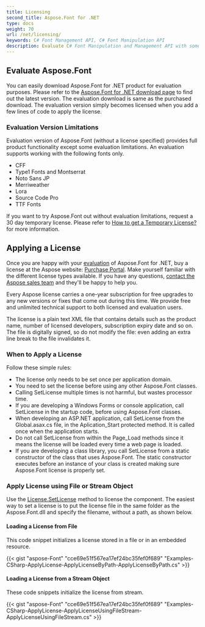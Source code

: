 ```yaml
---
title: Licensing
second_title: Aspose.Font for .NET
type: docs
weight: 70
url: /net/licensing/
keywords: C# Font Management API, C# Font Manipulation API
description: Evaluate C# Font Manipulation and Management API with some limitations and learn about how to apply license and different license types.
---
```


## **Evaluate Aspose.Font**
You can easily download Aspose.Font for .NET product for evaluation purposes. Please refer to the [Aspose.Font for .NET download page](https://www.nuget.org/packages/Aspose.Font/) to find out the latest version. The evaluation download is same as the purchased download. The evaluation version simply becomes licensed when you add a few lines of code to apply the license.

### **Evaluation Version Limitations**
Evaluation version of Aspose.Font (without a license specified) provides full product functionality except some evaluation limitations. An evaluation supports working with the following fonts only.

 * CFF
 * Type1 Fonts and Montserrat
 * Noto Sans JP
 * Merriweather
 * Lora
 * Source Code Pro
 * TTF Fonts

If you want to try Aspose.Font out without evaluation limitations, request a 30 day temporary license. Please refer to [How to get a Temporary License?](http://www.aspose.com/corporate/purchase/faqs/temporary-license.aspx) for more information.

## **Applying a License**
Once you are happy with your [evaluation]() of Aspose.Font for .NET, buy a license at the Aspose website: [Purchase Portal](http://www.aspose.com/purchase/default.aspx). Make yourself familiar with the different license types available. If you have any questions, [contact the Aspose sales team](http://www.aspose.com/corporate/contact/default.aspx) and they'll be happy to help you.

Every Aspose license carries a one-year subscription for free upgrades to any new versions or fixes that come out during this time. We provide free and unlimited technical support to both licensed and evaluation users.

The license is a plain text XML file that contains details such as the product name, number of licensed developers, subscription expiry date and so on. The file is digitally signed, so do not modify the file: even adding an extra line break to the file invalidates it.
### **When to Apply a License**
Follow these simple rules:

- The license only needs to be set once per application domain.
- You need to set the license before using any other Aspose.Font classes.
- Calling SetLicense multiple times is not harmful, but wastes processor time.
- If you are developing a Windows Forms or console application, call SetLicense in the startup code, before using Aspose.Font classes.
- When developing an ASP.NET application, call SetLicense from the Global.asax.cs file, in the Aplication_Start protected method. It is called once when the application starts.
- Do not call SetLicense from within the Page_Load methods since it means the license will be loaded every time a web page is loaded.
- If you are developing a class library, you call SetLicense from a static constructor of the class that uses Aspose.Font. The static constructor executes before an instance of your class is created making sure Aspose.Font license is properly set.
### **Apply License using File or Stream Object**
Use the [License.SetLicense](https://reference.aspose.com/font/net/aspose.font/license/) method to license the component. The easiest way to set a license is to put the license file in the same folder as the Aspose.Font.dll and specify the filename, without a path, as shown below.
#### **Loading a License from File**
This code snippet initializes a license stored in a file or in an embedded resource.

{{< gist "aspose-Font" "cce69e51f567ea17ef24bc35fef0f689" "Examples-CSharp-ApplyLicense-ApplyLicenseByPath-ApplyLicenseByPath.cs" >}}
#### **Loading a License from a Stream Object**
These code snippets initialize the license from stream.

{{< gist "aspose-Font" "cce69e51f567ea17ef24bc35fef0f689" "Examples-CSharp-ApplyLicense-ApplyLicenseUsingFileStream-ApplyLicenseUsingFileStream.cs" >}}

